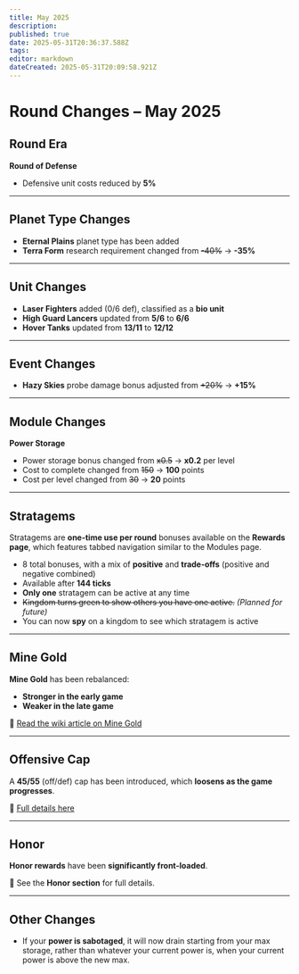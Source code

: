 ```yaml
---
title: May 2025
description: 
published: true
date: 2025-05-31T20:36:37.588Z
tags: 
editor: markdown
dateCreated: 2025-05-31T20:09:58.921Z
---
```


# Round Changes – May 2025

## Round Era

**Round of Defense**

* Defensive unit costs reduced by **5%**

---

## Planet Type Changes

* **Eternal Plains** planet type has been added
* **Terra Form** research requirement changed from ~~-40%~~ → **-35%**

---

## Unit Changes

* **Laser Fighters** added (0/6 def), classified as a **bio unit**
* **High Guard Lancers** updated from **5/6** to **6/6**
* **Hover Tanks** updated from **13/11** to **12/12**

---

## Event Changes

* **Hazy Skies** probe damage bonus adjusted from ~~+20%~~ → **+15%**

---

## Module Changes

**Power Storage**

* Power storage bonus changed from ~~x0.5~~ → **x0.2** per level
* Cost to complete changed from ~~150~~ → **100** points
* Cost per level changed from ~~30~~ → **20** points

---

## Stratagems

Stratagems are **one-time use per round** bonuses available on the **Rewards page**, which features tabbed navigation similar to the Modules page.

* 8 total bonuses, with a mix of **positive** and **trade-offs** (positive and negative combined)
* Available after **144 ticks**
* **Only one** stratagem can be active at any time
* ~~Kingdom turns green to show others you have one active.~~ *(Planned for future)*
* You can now **spy** on a kingdom to see which stratagem is active

---

## Mine Gold

**Mine Gold** has been rebalanced:

* **Stronger in the early game**
* **Weaker in the late game**

📖 [Read the wiki article on Mine Gold](https://wiki.starkingdoms.dev/en/Formulas/probes/mine-gold)

---

## Offensive Cap

A **45/55** (off/def) cap has been introduced, which **loosens as the game progresses**.

📖 [Full details here](https://wiki.starkingdoms.dev/en/Formulas/probes/mine-gold)

---

## Honor

**Honor rewards** have been **significantly front-loaded**.

📖 See the **Honor section** for full details.

---

## Other Changes

* If your **power is sabotaged**, it will now drain starting from your max storage, rather than whatever your current power is, when your current power is above the new max.

